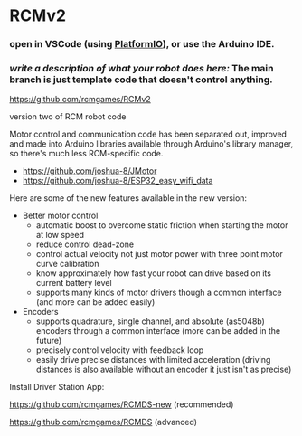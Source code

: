 # RCMv2

### open in VSCode (using [PlatformIO](https://platformio.org/platformio-ide)), or use the Arduino IDE.

### _write a description of what your robot does here:_ The main branch is just template code that doesn't control anything.

https://github.com/rcmgames/RCMv2

version two of RCM robot code

Motor control and communication code has been separated out, improved and made into Arduino libraries available through Arduino's library manager, so there's much less RCM-specific code.
 - https://github.com/joshua-8/JMotor
 - https://github.com/joshua-8/ESP32_easy_wifi_data

Here are some of the new features available in the new version:
 - Better motor control
   - automatic boost to overcome static friction when starting the motor at low speed
   - reduce control dead-zone
   - control actual velocity not just motor power with three point motor curve calibration
   - know approximately how fast your robot can drive based on its current battery level
   - supports many kinds of motor drivers though a common interface (and more can be added easily)
 - Encoders
   - supports quadrature, single channel, and absolute (as5048b) encoders through a common interface (more can be added in the future)
   - precisely control velocity with feedback loop
   - easily drive precise distances with limited acceleration (driving distances is also available without an encoder it just isn't as precise)

Install Driver Station App:

https://github.com/rcmgames/RCMDS-new (recommended)

https://github.com/rcmgames/RCMDS (advanced)
